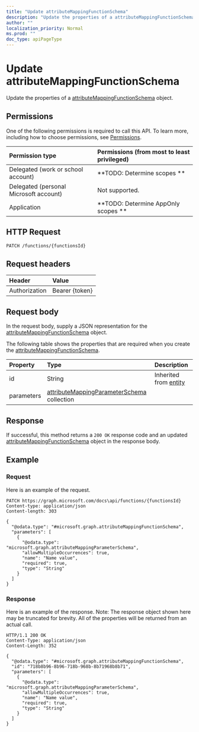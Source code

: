 ```yaml
---
title: "Update attributeMappingFunctionSchema"
description: "Update the properties of a attributeMappingFunctionSchema object."
author: ""
localization_priority: Normal
ms.prod: ""
doc_type: apiPageType
---
```


# Update attributeMappingFunctionSchema

Update the properties of a [attributeMappingFunctionSchema](../resources/attributemappingfunctionschema.md) object.

## Permissions
One of the following permissions is required to call this API. To learn more, including how to choose permissions, see [Permissions](/concepts/permissions-reference.md).

|Permission type|Permissions (from most to least privileged)|
|:---|:---|
|Delegated (work or school account)|**TODO: Determine scopes **|
|Delegated (personal Microsoft account)|Not supported.|
|Application|**TODO: Determine AppOnly scopes **|

## HTTP Request
<!-- {
  "blockType": "ignored"
}
-->
``` http
PATCH /functions/{functionsId}
```

## Request headers
|Header|Value|
|:---|:---|
|Authorization|Bearer {token}|

## Request body
In the request body, supply a JSON representation for the [attributeMappingFunctionSchema](../resources/attributeMappingFunctionSchema.md) object.

The following table shows the properties that are required when you create the [attributeMappingFunctionSchema](../resources/attributemappingfunctionschema.md).

|Property|Type|Description|
|:---|:---|:---|
|id|String| Inherited from [entity](../resources/entity.md)|
|parameters|[attributeMappingParameterSchema](../resources/attributeMappingParameterSchema.md) collection||



## Response
If successful, this method returns a `200 OK` response code and an updated [attributeMappingFunctionSchema](../resources/attributemappingfunctionschema.md) object in the response body.

## Example

### Request
Here is an example of the request.
<!-- {
  "blockType": "request",
  "name": "update_attributemappingfunctionschema"
}
-->
``` http
PATCH https://graph.microsoft.com/docs\api/functions/{functionsId}
Content-type: application/json
Content-length: 303

{
  "@odata.type": "#microsoft.graph.attributeMappingFunctionSchema",
  "parameters": [
    {
      "@odata.type": "microsoft.graph.attributeMappingParameterSchema",
      "allowMultipleOccurrences": true,
      "name": "Name value",
      "required": true,
      "type": "String"
    }
  ]
}
```

### Response
Here is an example of the response. Note: The response object shown here may be truncated for brevity. All of the properties will be returned from an actual call.
<!-- {
  "blockType": "response",
  "truncated": true
}
-->
``` http
HTTP/1.1 200 OK
Content-Type: application/json
Content-Length: 352

{
  "@odata.type": "#microsoft.graph.attributeMappingFunctionSchema",
  "id": "718b8b96-8b96-718b-968b-8b71968b8b71",
  "parameters": [
    {
      "@odata.type": "microsoft.graph.attributeMappingParameterSchema",
      "allowMultipleOccurrences": true,
      "name": "Name value",
      "required": true,
      "type": "String"
    }
  ]
}
```


